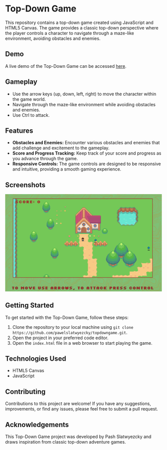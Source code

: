 # Top-Down Game

This repository contains a top-down game created using JavaScript and HTML5 Canvas. The game provides a classic top-down perspective where the player controls a character to navigate through a maze-like environment, avoiding obstacles and enemies.

## Demo

A live demo of the Top-Down Game can be accessed [here](https://pawelslatwyezcky.github.io/topdowngame/).

## Gameplay

- Use the arrow keys (up, down, left, right) to move the character within the game world.
- Navigate through the maze-like environment while avoiding obstacles and enemies.
- Use Ctrl to attack.

## Features

- **Obstacles and Enemies:** Encounter various obstacles and enemies that add challenge and excitement to the gameplay.
- **Score and Progress Tracking:** Keep track of your score and progress as you advance through the game.
- **Responsive Controls:** The game controls are designed to be responsive and intuitive, providing a smooth gaming experience.

## Screenshots

![Screenshot](./topdown_screenshot.png)

## Getting Started

To get started with the Top-Down Game, follow these steps:

1. Clone the repository to your local machine using `git clone https://github.com/pawelslatwyezcky/topdowngame.git`.
2. Open the project in your preferred code editor.
3. Open the `index.html` file in a web browser to start playing the game.

## Technologies Used

- HTML5 Canvas
- JavaScript

## Contributing

Contributions to this project are welcome! If you have any suggestions, improvements, or find any issues, please feel free to submit a pull request.

## Acknowledgements

This Top-Down Game project was developed by Pash Slatwyezcky and draws inspiration from classic top-down adventure games.
